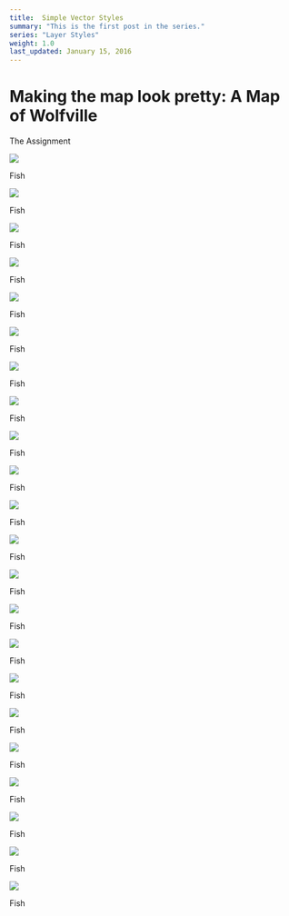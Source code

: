 ```yaml
---
title:  Simple Vector Styles
summary: "This is the first post in the series."
series: "Layer Styles"
weight: 1.0
last_updated: January 15, 2016
---
```


# Making the map look pretty: A Map of Wolfville

The Assignment

![](05_mow/05_assignment.png)

Fish

![](05_mow/Slide01.png)

Fish

![](05_mow/Slide02.png)

Fish

![](05_mow/Slide03.png)

Fish

![](05_mow/Slide04.png)

Fish

![](05_mow/Slide05.png)

Fish

![](05_mow/Slide06.png)

Fish

![](05_mow/Slide07.png)

Fish

![](05_mow/Slide08.png)

Fish

![](05_mow/Slide09.png)

Fish

![](05_mow/Slide10.png)

Fish

![](05_mow/Slide11.png)

Fish

![](05_mow/Slide12.png)

Fish

![](05_mow/Slide13.png)

Fish

![](05_mow/Slide14.png)

Fish

![](05_mow/Slide15.png)

Fish

![](05_mow/Slide16.png)

Fish

![](05_mow/Slide17.png)

Fish

![](05_mow/Slide18.png)

Fish

![](05_mow/Slide19.png)

Fish

![](05_mow/Slide20.png)

Fish

![](05_mow/Slide21.png)

Fish